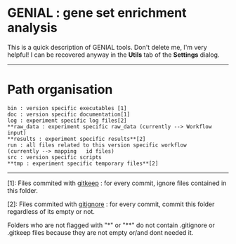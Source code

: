 GENIAL : gene set enrichment analysis
===================


This is a quick description of GENIAL tools. Don't delete me, I'm very helpful! I can be recovered anyway in the **Utils** tab of the <i class="icon-cog"></i> **Settings** dialog.

----------




<i class="icon-file"></i>  Path organisation
=================

    bin : version specific executables [1]
    doc : version specific documentation[1]
    log : experiment specific log files[2]
    **raw_data : experiment specific raw_data (currently --> Workflow input) 
    **results : experiment specific results**[2]
    run : all files related to this version specific workflow 
    (currently --> mapping   id files) 
    src : version specific scripts 
    **tmp : experiment specific temporary files**[2]


 


----------


  [1]: Files commited with [gitkeep](http://www.murderdev.net/2012/10/gitignore-gitkeep/) : for every commit, ignore files contained in this folder.
   
   [2]: Files commited with [gitignore](https://git-scm.com/docs/gitignore) : for every commit, commit this folder regardless of its empty or not.

Folders who are not flagged with "*" or "**" do not contain .gitignore or .gitkeep files because they are not empty or/and dont needed it.

